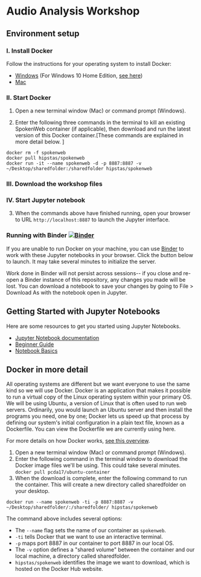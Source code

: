 # Audio Analysis Workshop
## Environment setup

### I. Install Docker 
Follow the instructions for your operating system to install Docker:
* [Windows](https://docs.docker.com/docker-for-windows/) (For Windows 10 Home Edition, [see here](https://pcda17.github.io/tutorials/Docker_install_Windows))
* [Mac](https://docs.docker.com/docker-for-mac/)

### II. Start Docker

1. Open a new terminal window (Mac) or command prompt (Windows).

2. Enter the following three commands in the terminal to kill an existing SpokenWeb container (if applicable), then download and run the latest version of this Docker container.[These commands are explained in more detail below. ]

```
docker rm -f spokenweb
docker pull hipstas/spokenweb
docker run -it --name spokenweb -d -p 8887:8887 -v ~/Desktop/sharedfolder:/sharedfolder hipstas/spokenweb
```
### III. Download the workshop files

### IV. Start Jupyter notebook
3. When the commands above have finished running, open your browser to URL `http://localhost:8887` to launch the Jupyter interface.

### Running with Binder [![Binder](https://mybinder.org/badge_logo.svg)](https://mybinder.org/v2/gh/hipstas/spokenweb/master)

If you are unable to run Docker on your machine, you can use [Binder](https://mybinder.readthedocs.io/en/latest/) to work with these Jupyter notebooks in your browser. Click the button below to launch. It may take several minutes to initialize the server.

Work done in Binder will not persist across sessions-- if you close and re-open a Binder instance of this repository, any changes you made will be lost. You can download a notebook to save your changes by going to File > Download As with the notebook open in Jupyter.

## Getting Started with Jupyter Notebooks
Here are some resources to get you started using Jupyter Notebooks.

* [Jupyter Notebook documentation](https://jupyter-notebook.readthedocs.io/en/latest/)
* [Beginner Guide](https://jupyter-notebook-beginner-guide.readthedocs.io/en/latest/what_is_jupyter.html)
* [Notebook Basics](https://nbviewer.jupyter.org/github/jupyter/notebook/blob/master/docs/source/examples/Notebook/Notebook%20Basics.ipynb)

## Docker in more detail
All operating systems are different but we want everyone to use the same kind so we will use Docker. Docker is an application that makes it possible to run a virtual copy of the Linux operating system within your primary OS. We will be using Ubuntu, a version of Linux that is often used to run web servers. Ordinarily, you would launch an Ubuntu server and then install the programs you need, one by one; Docker lets us speed up that process by defining our system's initial configuration in a plain text file, known as a Dockerfile. You can view the Dockerfile we are currently using here.

For more details on how Docker works, [see this overview](https://docs.docker.com/engine/docker-overview/).

1. Open a new terminal window (Mac) or command prompt (Windows).
2. Enter the following command in the terminal window to download the Docker image files we'll be using. This could take several minutes.
```docker pull pcda17/ubuntu-container```
3. When the download is complete, enter the following command to run the container. This will create a new directory called sharedfolder on your desktop.

```docker run --name spokenweb -ti -p 8887:8887 -v ~/Desktop/sharedfolder/:/sharedfolder/ hipstas/spokenweb```

The command above includes several options:
* The `--name` flag sets the name of our container as `spokenweb`. 
* `-ti` tells Docker that we want to use an interactive terminal.
* `-p` maps port 8887 in our container to port 8887 in our local OS.
* The `-v` option defines a "shared volume" between the container and our local machine, a directory called sharedfolder.
* `hipstas/spokenweb` identifies the image we want to download, which is hosted on the Docker Hub website.
